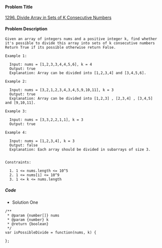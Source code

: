 #### Problem Title
[1296. Divide Array in Sets of K Consecutive Numbers](https://leetcode.com/problems/divide-array-in-sets-of-k-consecutive-numbers/)
#### Problem Description
```
Given an array of integers nums and a positive integer k, find whether it's possible to divide this array into sets of k consecutive numbers
Return True if its possible otherwise return False.

Example 1:

  Input: nums = [1,2,3,3,4,4,5,6], k = 4
  Output: true
  Explanation: Array can be divided into [1,2,3,4] and [3,4,5,6].

Example 2:

  Input: nums = [3,2,1,2,3,4,3,4,5,9,10,11], k = 3
  Output: true
  Explanation: Array can be divided into [1,2,3] , [2,3,4] , [3,4,5] and [9,10,11].

Example 3:

  Input: nums = [3,3,2,2,1,1], k = 3
  Output: true

Example 4:

  Input: nums = [1,2,3,4], k = 3
  Output: false
  Explanation: Each array should be divided in subarrays of size 3.
 

Constraints:

  1. 1 <= nums.length <= 10^5
  2. 1 <= nums[i] <= 10^9
  3. 1 <= k <= nums.length

```

##### Code

- Solution One
```
/**
 * @param {number[]} nums
 * @param {number} k
 * @return {boolean}
 */
var isPossibleDivide = function(nums, k) {
    
};
```
